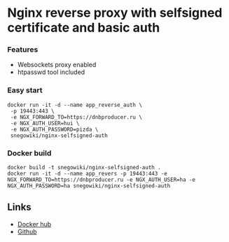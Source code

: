 # Nginx reverse proxy with selfsigned certificate and basic auth
### Features
 - Websockets proxy enabled
 - htpasswd tool included

### Easy start
    docker run -it -d --name app_reverse_auth \
     -p 19443:443 \
     -e NGX_FORWARD_TO=https://dnbproducer.ru \
     -e NGX_AUTH_USER=hui \
     -e NGX_AUTH_PASSWORD=pizda \
     snegowiki/nginx-selfsigned-auth

### Docker build
    docker build -t snegowiki/nginx-selfsigned-auth .
    docker run -it -d --name app_revers -p 19443:443 -e NGX_FORWARD_TO=https://dnbproducer.ru -e NGX_AUTH_USER=ha -e NGX_AUTH_PASSWORD=ha snegowiki/nginx-selfsigned-auth  

## Links
 - [Docker hub](https://hub.docker.com/r/snegowiki/nginx-selfsigned-auth) 
 - [Github](https://github.com/snegodick/nginx-selfsigned-auth)       
